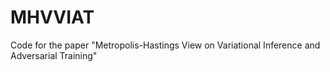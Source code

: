 # MHVVIAT
Code for the paper "Metropolis-Hastings View on Variational Inference and Adversarial Training"
